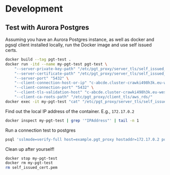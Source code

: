 # Development

## Test with Aurora Postgres

Assuming you have an Aurora Postgres instance, as well as docker and pgsql client installed locally, 
run the Docker image and use self issued certs.

```bash
docker build --tag pgt-test .
docker run -itd --name my-pgt-test pgt-test \
    "--server-private-key-path" "/etc/pgt_proxy/server_tls/self_issued_for_testing/self_issued_key.pem" \
    "--server-certificate-path" "/etc/pgt_proxy/server_tls/self_issued_for_testing/self_issued_cert.pem" \
    "--server-port" "5432" \
    "--client-connection-host-or-ip" "c-abcde.cluster-crawki498h3k.eu-west-1.rds.amazonaws.com" \
    "--client-connection-port" "5432" \
    "--client-tls-validation-host" "c-abcde.cluster-crawki498h3k.eu-west-1.rds.amazonaws.com" \
    "--client-ca-roots-path" "/etc/pgt_proxy/client_tls/aws_rds/"
docker exec -it my-pgt-test "cat" "/etc/pgt_proxy/server_tls/self_issued_for_testing/self_issued_cert.pem" > self_issued_cert.pem 
```

Find out the local IP address of the container. E.g., `172.17.0.2`
```bash
docker inspect my-pgt-test | grep '"IPAddress"' | tail -n 1
```

Run a connection test to postgres
```bash
psql 'sslmode=verify-full host=example.pgt_proxy hostaddr=172.17.0.2 port=5432 user=admin_user password=your_password dbname=postgres sslrootcert=self_issued_cert.pem channel_binding=disable'
```

Clean up after yourself!
```bash
docker stop my-pgt-test
docker rm my-pgt-test
rm self_issued_cert.pem
```